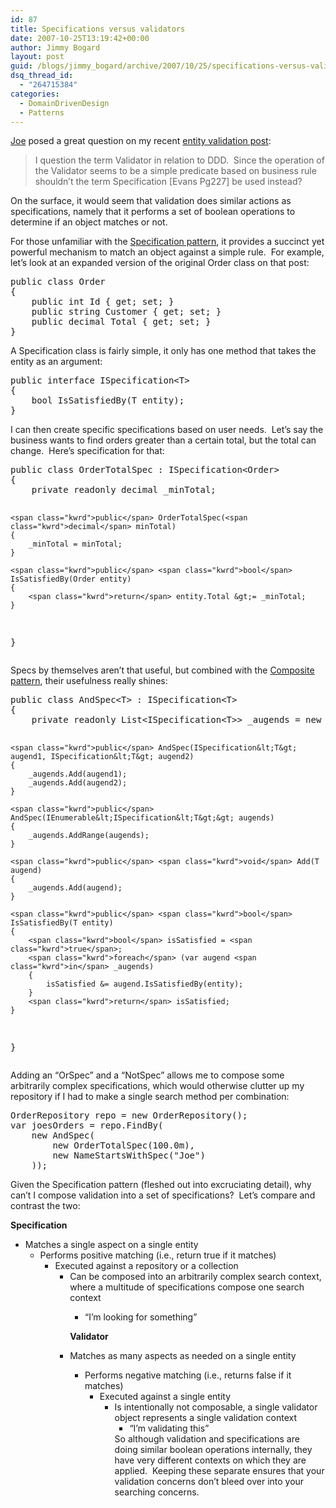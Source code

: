 ```yaml
---
id: 87
title: Specifications versus validators
date: 2007-10-25T13:19:42+00:00
author: Jimmy Bogard
layout: post
guid: /blogs/jimmy_bogard/archive/2007/10/25/specifications-versus-validators.aspx
dsq_thread_id:
  - "264715384"
categories:
  - DomainDrivenDesign
  - Patterns
---
```

[Joe](http://www.lostechies.com/blogs/joe_ocampo/) posed a great question on my recent [entity validation post](http://www.lostechies.com/blogs/jimmy_bogard/archive/2007/10/24/entity-validation-with-visitors-and-extension-methods.aspx):

> I question the term Validator in relation to DDD. &nbsp;Since the operation of the Validator seems to be a simple predicate based on business rule shouldn&#8217;t the term Specification [Evans Pg227] be used instead?

On the surface, it would seem that validation does similar actions as specifications, namely that it performs a set of boolean operations to determine if an object matches or not.

For those unfamiliar with the [Specification pattern](http://www.mattberther.com/?p=612), it provides a succinct yet powerful mechanism to match an object against a simple rule.&nbsp; For example, let&#8217;s look at an expanded version of the original Order class on that post:

<div class="CodeFormatContainer">
  <pre><span class="kwrd">public</span> <span class="kwrd">class</span> Order
{
    <span class="kwrd">public</span> <span class="kwrd">int</span> Id { get; set; }
    <span class="kwrd">public</span> <span class="kwrd">string</span> Customer { get; set; }
    <span class="kwrd">public</span> <span class="kwrd">decimal</span> Total { get; set; }
}
</pre>
</div>

A Specification class is fairly simple, it only has one method that takes the entity as an argument:

<div class="CodeFormatContainer">
  <pre><span class="kwrd">public</span> <span class="kwrd">interface</span> ISpecification&lt;T&gt;
{
    <span class="kwrd">bool</span> IsSatisfiedBy(T entity);
}
</pre>
</div>

I can then create specific specifications based on user needs.&nbsp; Let&#8217;s say the business wants to find orders greater than a certain total, but the total can change.&nbsp; Here&#8217;s specification for that:

<div class="CodeFormatContainer">
  <pre><span class="kwrd">public</span> <span class="kwrd">class</span> OrderTotalSpec : ISpecification&lt;Order&gt;
{
    <span class="kwrd">private</span> <span class="kwrd">readonly</span> <span class="kwrd">decimal</span> _minTotal;

    <span class="kwrd">public</span> OrderTotalSpec(<span class="kwrd">decimal</span> minTotal)
    {
        _minTotal = minTotal;
    }

    <span class="kwrd">public</span> <span class="kwrd">bool</span> IsSatisfiedBy(Order entity)
    {
        <span class="kwrd">return</span> entity.Total &gt;= _minTotal;
    }
}
</pre>
</div>

Specs by themselves aren&#8217;t that useful, but combined with the [Composite pattern](http://www.dofactory.com/Patterns/PatternComposite.aspx), their usefulness really shines:

<div class="CodeFormatContainer">
  <pre><span class="kwrd">public</span> <span class="kwrd">class</span> AndSpec&lt;T&gt; : ISpecification&lt;T&gt;
{
    <span class="kwrd">private</span> <span class="kwrd">readonly</span> List&lt;ISpecification&lt;T&gt;&gt; _augends = <span class="kwrd">new</span> List&lt;ISpecification&lt;T&gt;&gt;();

    <span class="kwrd">public</span> AndSpec(ISpecification&lt;T&gt; augend1, ISpecification&lt;T&gt; augend2) 
    {
        _augends.Add(augend1);
        _augends.Add(augend2);
    }

    <span class="kwrd">public</span> AndSpec(IEnumerable&lt;ISpecification&lt;T&gt;&gt; augends)
    {
        _augends.AddRange(augends);
    }

    <span class="kwrd">public</span> <span class="kwrd">void</span> Add(T augend)
    {
        _augends.Add(augend);
    }

    <span class="kwrd">public</span> <span class="kwrd">bool</span> IsSatisfiedBy(T entity)
    {
        <span class="kwrd">bool</span> isSatisfied = <span class="kwrd">true</span>;
        <span class="kwrd">foreach</span> (var augend <span class="kwrd">in</span> _augends)
        {
            isSatisfied &= augend.IsSatisfiedBy(entity);
        }
        <span class="kwrd">return</span> isSatisfied;
    }
}
</pre>
</div>

Adding an &#8220;OrSpec&#8221; and a &#8220;NotSpec&#8221;&nbsp;allows me to compose some arbitrarily complex specifications, which would otherwise clutter up my repository if I had to make a single search method per combination:

<div class="CodeFormatContainer">
  <pre>OrderRepository repo = <span class="kwrd">new</span> OrderRepository();
var joesOrders = repo.FindBy(
    <span class="kwrd">new</span> AndSpec(
        <span class="kwrd">new</span> OrderTotalSpec(100.0m),
        <span class="kwrd">new</span> NameStartsWithSpec(<span class="str">"Joe"</span>)
    ));
</pre>
</div>

Given the Specification pattern (fleshed out into excruciating detail), why can&#8217;t I compose validation into a set of specifications?&nbsp; Let&#8217;s compare and contrast the two:

**Specification**

  * Matches a single aspect on a single entity 
      * Performs positive matching (i.e., return true if it matches) 
          * Executed against a repository or a collection 
              * Can be composed into an arbitrarily complex search context, where a multitude of specifications compose one search context 
                  * &#8220;I&#8217;m looking for something&#8221;</ul> 
                **Validator**
                
                  * Matches as many aspects as needed on a single entity 
                      * Performs negative matching (i.e., returns false if it matches) 
                          * Executed against a single entity 
                              * Is intentionally not composable, a single validator object&nbsp;represents a single validation context 
                                  * &#8220;I&#8217;m validating this&#8221;</ul> 
                                So although validation and specifications are doing similar boolean operations internally, they have very different contexts on which they are applied.&nbsp; Keeping these separate ensures that your validation concerns don&#8217;t bleed over into your searching concerns.
